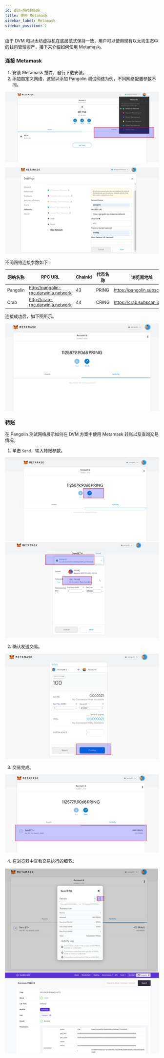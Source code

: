 ```yaml
---
id: dvm-metamask
title: 使用 Metamask
sidebar_label: Metamask
sidebar_position: 2
---
```


由于 DVM 和以太坊虚拟机在底层范式保持一致，用户可以使用现有以太坊生态中的钱包管理资产，接下来介绍如何使用 Metamask。

### 连接 Metamask

1. 安装 Metamask 插件，自行下载安装。
2. 添加自定义网络，这里以添加 Pangolin 测试网络为例，不同网络配置参数不同。

![dvm](../../assets/dvm/metamask/m0.png)

![dvm](../../assets/dvm/metamask/m1.png)

不同网络连接参数如下：

| 网络名称   | RPC URL                             | ChainId | 代币名称 | 浏览器地址 |
| ---------| ------------------------------------ | -------| --------|---------- |
| Pangolin | http://pangolin-rpc.darwinia.network | 43     | PRING   | https://pangolin.subscan.io/ |
| Crab     | http://crab-rpc.darwinia.network     | 44     | CRING   | https://crab.subscan.io/      |   

连接成功后，如下图所示。

![dvm](../../assets/dvm/metamask/m2.png)

### 转账

在 Pangolin 测试网络展示如何在 DVM 方案中使用 Metamask 转账以及查询交易情况。

1. 单击 `Send`，输入转账参数。 

![dvm](../../assets/dvm/metamask/m3.png)
![dvm](../../assets/dvm/metamask/m4.png)

2. 确认发送交易。

![dvm](../../assets/dvm/metamask/m5.png)

3. 交易完成。

![dvm](../../assets/dvm/metamask/m6.png)

4. 在浏览器中查看交易执行的细节。

![dvm](../../assets/dvm/metamask/m7.png)
![dvm](../../assets/dvm/metamask/m8.png)
